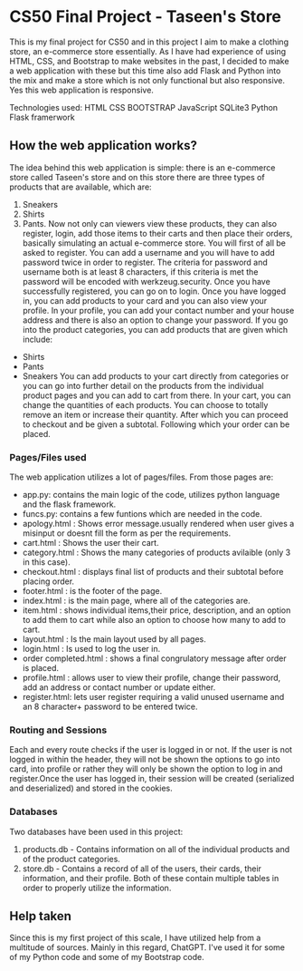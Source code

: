 # CS50 Final Project - Taseen's Store
This is my final project for CS50 and in this project I aim to make a clothing store, an e-commerce store essentially. As I have had experience of using HTML, CSS, and Bootstrap to make websites in the past, I decided to make a web application with these but this time also add Flask and Python into the mix and make a store which is not only functional but also responsive. Yes this web application is responsive.

Technologies used:
  HTML
  CSS
  BOOTSTRAP
  JavaScript
  SQLite3
  Python
  Flask framerwork

## How the web application works?
The idea behind this web application is simple: there is an e-commerce store called Taseen's store and on this store there are three types of products that are available, which are:
1. Sneakers
2. Shirts
3. Pants.
Now not only can viewers view these products, they can also register, login, add those items to their carts and then place their orders, basically simulating an actual e-commerce store. You will first of all be asked to register. You can add a username and you will have to add password twice in order to register. The criteria for password and username both is at least 8 characters, if this criteria is met the password will be encoded with werkzeug.security.  Once you have successfully registered, you can go on to login. 
Once you have logged in, you can add products to your card and you can also view your profile. In your profile, you can add your contact number and your house address and there is also an option to change your password.
If you go into the product categories, you can add products that are given which include:
- Shirts
- Pants
- Sneakers
You can add products to your cart directly from categories or you can go into further detail on the products from the individual product pages and you can add to cart from there. 
In your cart, you can change the quantities of each products. You can choose to totally remove an item or increase their quantity. After which you can proceed to checkout and be given a subtotal. Following which your order can be placed.

### Pages/Files used
The web application utilizes a lot of pages/files. From those pages are:
- app.py: contains the main logic of the code, utilizes python language and the flask framework.
- funcs.py: contains a few funtions which are needed in the code.
- apology.html : Shows error message.usually rendered when user gives a misinput or doesnt fill the form as per the requirements. 
- cart.html : Shows the user their cart.
- category.html : Shows the many categories of products avilaible (only 3 in this case). 
- checkout.html : displays final list of products and their subtotal before placing order.
- footer.html : is the footer of the page.
- index.html : is the main page, where all of the categories are.
- item.html : shows individual items,their price, description, and an option to add them to cart while also an option to choose how many to add to cart.
- layout.html : Is the main layout used by all pages.
- login.html : Is used to log the user in.
- order completed.html : shows a final congrulatory message after order is placed.
- profile.html : allows user to view their profile, change their password, add an address or contact number or update either.
- register.html: lets user register requiring a valid unused username and an 8 character+ password to be entered twice.

### Routing and Sessions
Each and every route checks if the user is logged in or not. If the user is not logged in within the header, they will not be shown the options to go into card, into profile or rather they will only be shown the option to log in and register.Once the user has logged in, their session will be created (serialized and deserialized) and stored in the cookies.

### Databases
Two databases have been used in this project:
1. products.db - Contains information on all of the individual products and of the product categories.
2. store.db - Contains a record of all of the users, their cards, their information, and their profile.
Both of these contain multiple tables in order to properly utilize the information.

## Help taken
Since this is my first project of this scale, I have utilized help from a multitude of sources. Mainly in this regard, ChatGPT. I've used it for some of my Python code and some of my Bootstrap code.
